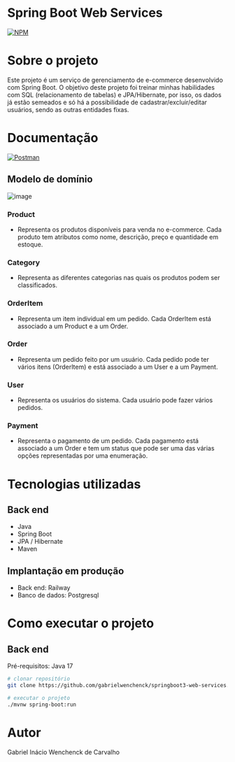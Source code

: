 # Spring Boot Web Services
[![NPM](https://img.shields.io/npm/l/react)](https://github.com/gabrielwenchenck/springboot3-web-services/blob/main/LICENSE) 

# Sobre o projeto

Este projeto é um serviço de gerenciamento de e-commerce desenvolvido com Spring Boot. O objetivo deste projeto foi treinar minhas habilidades com SQL (relacionamento de tabelas) e JPA/Hibernate, por isso, os dados já estão semeados e só há a possibilidade de cadastrar/excluir/editar usuários, sendo as outras entidades fixas.

# Documentação

[![Postman](https://img.shields.io/badge/Postman-FF6C37?style=for-the-badge&logo=postman&logoColor=white)](https://documenter.getpostman.com/view/21578696/2s9YJXakbB)


## Modelo de domínio
![image](https://github.com/gabrielwenchenck/springboot3-web-services/assets/104534121/d3807073-4e77-4c8f-a9fd-5b81c0840624)

### Product
- Representa os produtos disponíveis para venda no e-commerce. Cada produto tem atributos como nome, descrição, preço e quantidade em estoque.

### Category
- Representa as diferentes categorias nas quais os produtos podem ser classificados.

### OrderItem
- Representa um item individual em um pedido. Cada OrderItem está associado a um Product e a um Order.

### Order
- Representa um pedido feito por um usuário. Cada pedido pode ter vários itens (OrderItem) e está associado a um User e a um Payment.

### User
- Representa os usuários do sistema. Cada usuário pode fazer vários pedidos.

### Payment
- Representa o pagamento de um pedido. Cada pagamento está associado a um Order e tem um status que pode ser uma das várias opções representadas por uma enumeração.

# Tecnologias utilizadas
## Back end
- Java
- Spring Boot
- JPA / Hibernate
- Maven

## Implantação em produção
- Back end: Railway
- Banco de dados: Postgresql

# Como executar o projeto

## Back end
Pré-requisitos: Java 17

```bash
# clonar repositório
git clone https://github.com/gabrielwenchenck/springboot3-web-services.git

# executar o projeto
./mvnw spring-boot:run
```


# Autor
Gabriel Inácio Wenchenck de Carvalho

